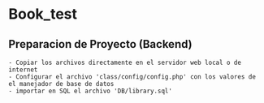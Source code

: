 # Book_test
 

## Preparacion de Proyecto (Backend)
```
- Copiar los archivos directamente en el servidor web local o de internet
- Configurar el archivo 'class/config/config.php' con los valores de el manejador de base de datos
- importar en SQL el archivo 'DB/library.sql'
```